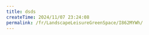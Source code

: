 ```yaml
---
title: dsds
createTime: 2024/11/07 23:24:08
permalink: /fr/LandscapeLeisureGreenSpace/I862MYWh/
---
```

